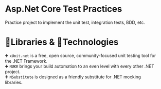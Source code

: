 # Asp.Net Core Test Practices

Practice project to implement the unit test, integration tests, BDD, etc.

# :ledger:Libraries & :mag_right:Technologies
:heavy_plus_sign: `xUnit.net` is a free, open source, community-focused unit testing tool for the .NET Framework. <br />
:heavy_plus_sign: `NUKE` brings your build automation to an even level with every other .NET project. <br />
:heavy_plus_sign: `NSubstitute` is designed as a friendly substitute for .NET mocking libraries. <br />

